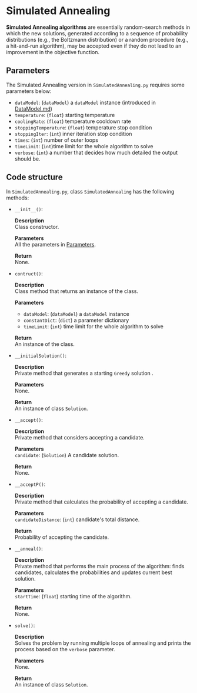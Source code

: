 # Simulated Annealing

**Simulated Annealing algorithms** are essentially random-search methods in which the new solutions, generated according to a sequence of probability distributions (e.g., the Boltzmann distribution) or a random procedure (e.g., a hit-and-run algorithm), may be accepted even if they do not lead to an improvement in the objective function.

## <a name="parameters"></a>Parameters
The Simulated Annealing version in `SimulatedAnnealing.py` requires some parameters below:
- `dataModel`: (`dataModel`) a `dataModel` instance (introduced in [DataModel.md](https://github.com/optimahus/TSP/blob/main/documentation/DataModel.md))
- `temperature`: (`float`) starting temperature
- `coolingRate`: (`float`) temperature cooldown rate
- `stoppingTemperature`: (`float`) temperature stop condition
- `stoppingIter`: (`int`) inner iteration stop condition
- `times`: (`int`) number of outer loops
- `timeLimit`: (`int`)time limit for the whole algorithm to solve
- `verbose`: (`int`) a number that decides how much detailed the output should be.

## Code structure
In `SimulatedAnnealing.py`, class `SimulatedAnnealing` has the following methods:

- `__init__()`:

    **Description**\
        Class constructor.

    **Parameters**\
        All the parameters in [Parameters](#parameters).

    **Return**\
        None.

- `contruct()`:

    **Description**\
        Class method that returns an instance of the class.

    **Parameters**
    - `dataModel`: (`dataModel`) a `dataModel` instance
    - `constantDict`: (`dict`) a parameter dictionary
    - `timeLimit`: (`int`) time limit for the whole algorithm to solve

    **Return**\
        An instance of the class.

- `__initialSolution()`:

    **Description**\
        Private method that generates a starting `Greedy` solution .

    **Parameters**\
        None.

    **Return**\
        An instance of class `Solution`.

- `__accept()`:

    **Description**\
        Private method that considers accepting a candidate.

    **Parameters**\
        `candidate`: (`Solution`) A candidate solution.

    **Return**\
        None.

- `__acceptP()`:

    **Description**\
        Private method that calculates the probability of accepting a candidate.

    **Parameters**\
        `candidateDistance`: (`int`) candidate's total distance.

    **Return**\
        Probability of accepting the candidate.

- `__anneal()`:

    **Description**\
        Private method that performs the main process of the algorithm: finds candidates, calculates the probabilities and updates current best solution.

    **Parameters**\
        `startTime`: (`float`) starting time of the algorithm.

    **Return**\
        None.

- `solve()`:

    **Description**\
        Solves the problem by running multiple loops of annealing and prints the process based on the `verbose` parameter.

    **Parameters**\
        None.

    **Return**\
        An instance of class `Solution`.